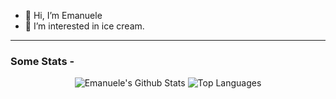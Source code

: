 - 👋 Hi, I’m Emanuele
- 👀 I’m interested in ice cream.

----

### Some Stats - 

 <div align="center">
  <div>
    <img alt="Emanuele's Github Stats" src="https://github-readme-stats.vercel.app/api?username=emuserrati&show_icons=true&theme=radical" />
    <img alt="Top Languages" src="https://github-readme-stats.vercel.app/api/top-langs/?username=emuserrati&theme=radical&layout=compact&hide=jupyter%20notebook,swig,dart"/>
    <br />
  </div>
</div>
